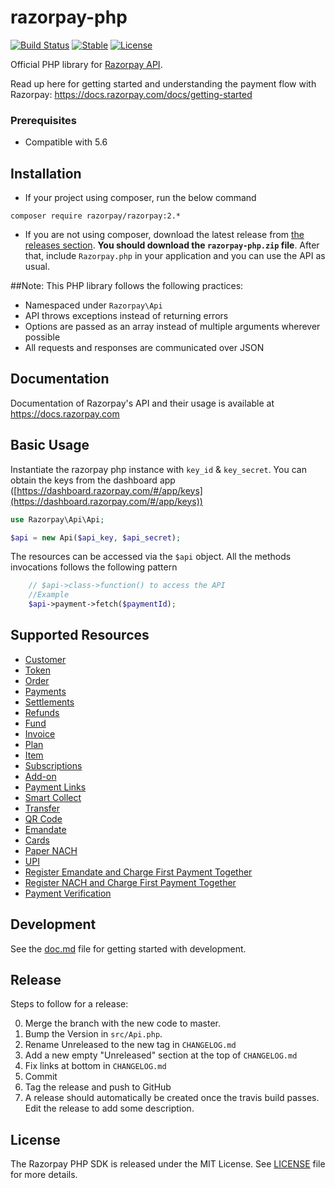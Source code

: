 # razorpay-php

[![Build Status](https://travis-ci.org/razorpay/razorpay-php.svg?branch=master)](https://travis-ci.org/razorpay/razorpay-php) [![Stable](https://img.shields.io/badge/stable-v2.8.0-blue.svg)](https://packagist.org/packages/razorpay/razorpay#2.8.0) [![License](https://poser.pugx.org/razorpay/razorpay/license.svg)](https://packagist.org/packages/razorpay/razorpay)

Official PHP library for [Razorpay API](https://docs.razorpay.com/docs/payments).

Read up here for getting started and understanding the payment flow with Razorpay: <https://docs.razorpay.com/docs/getting-started>

### Prerequisites
- Compatible with 5.6


## Installation

-   If your project using composer, run the below command

```
composer require razorpay/razorpay:2.*
```

- If you are not using composer, download the latest release from [the releases section](https://github.com/razorpay/razorpay-php/releases).
    **You should download the `razorpay-php.zip` file**.
    After that, include `Razorpay.php` in your application and you can use the API as usual.

##Note:
This PHP library follows the following practices:

- Namespaced under `Razorpay\Api`
- API throws exceptions instead of returning errors
- Options are passed as an array instead of multiple arguments wherever possible
- All requests and responses are communicated over JSON

## Documentation

Documentation of Razorpay's API and their usage is available at <https://docs.razorpay.com>

## Basic Usage

Instantiate the razorpay php instance with `key_id` & `key_secret`. You can obtain the keys from the dashboard app ([https://dashboard.razorpay.com/#/app/keys](https://dashboard.razorpay.com/#/app/keys))

```php
use Razorpay\Api\Api;

$api = new Api($api_key, $api_secret);
```

The resources can be accessed via the `$api` object. All the methods invocations follows the following pattern

```php
    // $api->class->function() to access the API
    //Example
    $api->payment->fetch($paymentId);
```
## Supported Resources
- [Customer](documents/customer.md)
- [Token](documents/token.md)
- [Order](documents/order.md)
- [Payments](documents/payment.md)
- [Settlements](documents/settlement.md)
- [Refunds](documents/refund.md)
- [Fund](documents/fund.md)
- [Invoice](documents/invoice.md)
- [Plan](documents/plan.md)
- [Item](documents/item.md)
- [Subscriptions](documents/subscription.md)
- [Add-on](documents/addon.md)
- [Payment Links](documents/paymentLink.md)
- [Smart Collect](documents/virtualaccount.md)
- [Transfer](documents/transfer.md)
- [QR Code](documents/qrcode.md)
- [Emandate](documents/emandate.md)
- [Cards](documents/card.md)
- [Paper NACH](documents/papernach.md)
- [UPI](documents/upi.md)
- [Register Emandate and Charge First Payment Together](documents/registeremandate.md)
- [Register NACH and Charge First Payment Together](documents/registernach.md)
- [Payment Verification](documents/paymentVerfication.md)

## Development

See the [doc.md](doc.md) file for getting started with development.

## Release

Steps to follow for a release:

0. Merge the branch with the new code to master.
1. Bump the Version in `src/Api.php`.
2. Rename Unreleased to the new tag in `CHANGELOG.md`
3. Add a new empty "Unreleased" section at the top of `CHANGELOG.md`
4. Fix links at bottom in `CHANGELOG.md`
5. Commit
6. Tag the release and push to GitHub
7. A release should automatically be created once the travis build passes. Edit the release to add some description.

## License

The Razorpay PHP SDK is released under the MIT License. See [LICENSE](LICENSE) file for more details.
